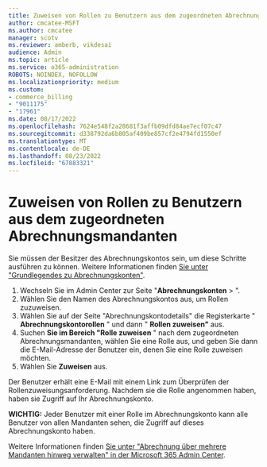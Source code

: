 ```yaml
---
title: Zuweisen von Rollen zu Benutzern aus dem zugeordneten Abrechnungsmandanten
author: cmcatee-MSFT
ms.author: cmcatee
manager: scotv
ms.reviewer: amberb, vikdesai
audience: Admin
ms.topic: article
ms.service: o365-administration
ROBOTS: NOINDEX, NOFOLLOW
ms.localizationpriority: medium
ms.custom:
- commerce_billing
- "9011175"
- "17961"
ms.date: 08/17/2022
ms.openlocfilehash: 7624e548f2a28681f3affb09dfd84ae7ecf07c47
ms.sourcegitcommit: d338792da6b805af409be857cf2e4794fd1550ef
ms.translationtype: MT
ms.contentlocale: de-DE
ms.lasthandoff: 08/23/2022
ms.locfileid: "67883321"
---
```

# <a name="assign-roles-to-users-from-the-associated-billing-tenant"></a>Zuweisen von Rollen zu Benutzern aus dem zugeordneten Abrechnungsmandanten

Sie müssen der Besitzer des Abrechnungskontos sein, um diese Schritte ausführen zu können. Weitere Informationen finden [Sie unter "Grundlegendes zu Abrechnungskonten"](https://docs.microsoft.com/microsoft-365/commerce/manage-billing-accounts).

1. Wechseln Sie im Admin Center zur Seite "**Abrechnungskonten** > ".
2. Wählen Sie den Namen des Abrechnungskontos aus, um Rollen zuzuweisen.
3. Wählen Sie auf der Seite "Abrechnungskontodetails" die Registerkarte " **Abrechnungskontorollen** " und dann " **Rollen zuweisen"** aus.
4. Suchen **Sie im Bereich "Rolle zuweisen** " nach dem zugeordneten Abrechnungsmandanten, wählen Sie eine Rolle aus, und geben Sie dann die E-Mail-Adresse der Benutzer ein, denen Sie eine Rolle zuweisen möchten.
5. Wählen Sie **Zuweisen** aus.

Der Benutzer erhält eine E-Mail mit einem Link zum Überprüfen der Rollenzuweisungsanforderung. Nachdem sie die Rolle angenommen haben, haben sie Zugriff auf Ihr Abrechnungskonto.

**WICHTIG:** Jeder Benutzer mit einer Rolle im Abrechnungskonto kann alle Benutzer von allen Mandanten sehen, die Zugriff auf dieses Abrechnungskonto haben.  

Weitere Informationen finden [Sie unter "Abrechnung über mehrere Mandanten hinweg verwalten" in der Microsoft 365 Admin Center](https://docs.microsoft.com/microsoft-365/commerce/billing-and-payments/manage-multi-tenant-billing).
